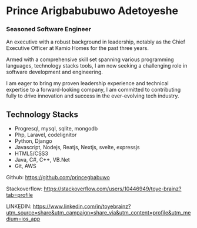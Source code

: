 <!--
**princegbabuwo/princegbabuwo** is a ✨ _special_ ✨ repository because its `README.md` (this file) appears on your GitHub profile.

Here are some ideas to get you started:

- 🔭 I’m currently working on ...
- 🌱 I’m currently learning ...
- 👯 I’m looking to collaborate on ...
- 🤔 I’m looking for help with ...
- 💬 Ask me about ...
- 📫 How to reach me: ...
- 😄 Pronouns: ...
- ⚡ Fun fact: ...
-->

# Prince Arigbabubuwo Adetoyeshe
### Seasoned Software Engineer

An executive with a robust background in leadership, notably as the Chief Executive Officer at Kamio Homes for the past three years. 

Armed with a comprehensive skill set spanning various programming languages, technology stacks tools, I am now seeking a challenging role in software development and engineering. 

I am eager to bring my proven leadership experience and technical expertise to a forward-looking company, I am committed to contributing fully to drive innovation and success in the ever-evolving tech industry.

## Technology Stacks
- Progresql, mysql, sqlite, mongodb
- Php, Laravel, codelignitor
- Python, Django
- Javascript, Nodejs, Reatjs, Nextjs, svelte, expressjs
- HTML5/CSS3
- Java, C#, C++, VB.Net
- Git, AWS



Github: https://github.com/princegbabuwo

Stackoverflow: https://stackoverflow.com/users/10446949/toye-brainz?tab=profile

LINKEDIN: https://www.linkedin.com/in/toyebrainz?utm_source=share&utm_campaign=share_via&utm_content=profile&utm_medium=ios_app


